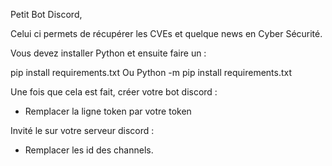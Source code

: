 Petit Bot Discord, 

Celui ci permets de récupérer les CVEs et quelque news en Cyber Sécurité.

Vous devez installer Python et ensuite faire un : 

pip install requirements.txt 
        Ou 
Python -m pip install requirements.txt

Une fois que cela est fait, créer votre bot discord : 
- Remplacer la ligne token par votre token

Invité le sur votre serveur discord :
- Remplacer les id des channels.
